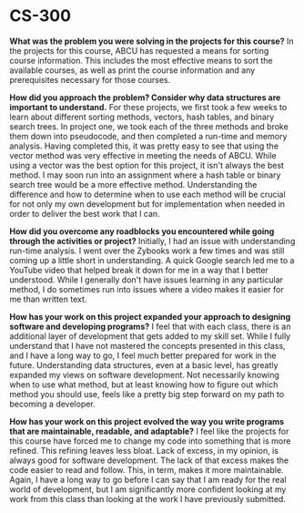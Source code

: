 # CS-300

**What was the problem you were solving in the projects for this course?**
In the projects for this course, ABCU has requested a means for sorting course information. This includes the most effective means to sort the available courses, as well as print the course information and any prerequisites necessary for those courses. 

**How did you approach the problem? Consider why data structures are important to understand.**
For these projects, we first took a few weeks to learn about different sorting methods, vectors, hash tables, and binary search trees. In project one, we took each of the three methods and broke them down into pseudocode, and then completed a run-time and memory analysis. Having completed this, it was pretty easy to see that using the vector method was very effective in meeting the needs of ABCU. While using a vector was the best option for this project, it isn't always the best method. I may soon run into an assignment where a hash table or binary search tree would be a more effective method. Understanding the difference and how to determine when to use each method will be crucial for not only my own development but for implementation when needed in order to deliver the best work that I can. 

**How did you overcome any roadblocks you encountered while going through the activities or project?**
Initially, I had an issue with understanding run-time analysis. I went over the Zybooks work a few times and was still coming up a little short in understanding. A quick Google search led me to a YouTube video that helped break it down for me in a way that I better understood. While I generally don't have issues learning in any particular method, I do sometimes run into issues where a video makes it easier for me than written text. 

**How has your work on this project expanded your approach to designing software and developing programs?**
I feel that with each class, there is an additional layer of development that gets added to my skill set. While I fully understand that I have not mastered the concepts presented in this class, and I have a long way to go, I feel much better prepared for work in the future. Understanding data structures, even at a basic level, has greatly expanded my views on software development. Not necessarily knowing when to use what method, but at least knowing how to figure out which method you should use, feels like a pretty big step forward on my path to becoming a developer. 

**How has your work on this project evolved the way you write programs that are maintainable, readable, and adaptable?**
I feel like the projects for this course have forced me to change my code into something that is more refined. This refining leaves less bloat. Lack of excess, in my opinion, is always good for software development. The lack of that excess makes the code easier to read and follow. This, in term, makes it more maintainable. Again, I have a long way to go before I can say that I am ready for the real world of development, but I am significantly more confident looking at my work from this class than looking at the work I have previously submitted. 
